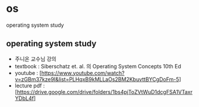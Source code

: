 # os
operating system study

## operating system study
- 주니온 교수님 강의 
- textbook : Siberschatz et. al. 의 Operating System Concepts 10th Ed
- youtube : [https://www.youtube.com/watch?v=zGBm37kze9I&list=PLHqxB9kMLLaOs2BM2KbuvttBYCgDoFm-5]
- lecture pdf : [https://drive.google.com/drive/folders/1bs4pjToZVtWuD1dcgFSA1VTaxrYDbL4f]
